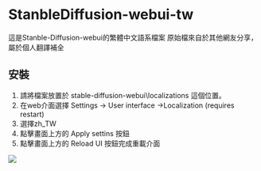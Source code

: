 # StanbleDiffusion-webui-tw
這是Stanble-Diffusion-webui的繁體中文語系檔案
原始檔來自於其他網友分享，屬於個人翻譯補全

## 安裝
1.  請將檔案放置於 stable-diffusion-webui\localizations 這個位置。
2.  在web介面選擇 Settings -> User interface ->Localization (requires restart)
3.  選擇zh_TW
4.  點擊畫面上方的 Apply settins 按鈕
5.  點擊畫面上方的 Reload UI 按鈕完成重載介面

<img src="https://upload.cc/i1/2023/05/22/I83zib.png"/>
